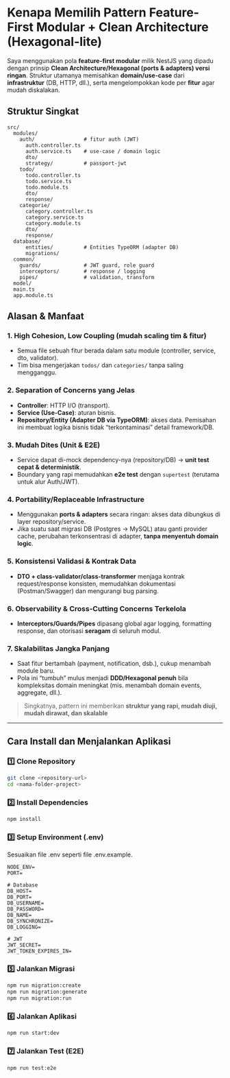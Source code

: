 # Kenapa Memilih Pattern **Feature-First Modular + Clean Architecture (Hexagonal-lite)**

Saya menggunakan pola **feature-first modular** milik NestJS yang dipadu dengan prinsip **Clean Architecture/Hexagonal (ports & adapters) versi ringan**. Struktur utamanya memisahkan **domain/use-case** dari **infrastruktur** (DB, HTTP, dll.), serta mengelompokkan kode per **fitur** agar mudah diskalakan.

## Struktur Singkat

```
src/
  modules/
    auth/                # fitur auth (JWT)
      auth.controller.ts
      auth.service.ts    # use-case / domain logic
      dto/
      strategy/          # passport-jwt
    todo/
      todo.controller.ts
      todo.service.ts
      todo.module.ts
      dto/
      response/
    categorie/
      category.controller.ts
      category.service.ts
      category.module.ts
      dto/
      response/
  database/
      entities/          # Entities TypeORM (adapter DB)
      migrations/
  common/
    guards/              # JWT guard, role guard
    interceptors/        # response / logging
    pipes/               # validation, transform
  model/
  main.ts
  app.module.ts
```

## Alasan & Manfaat

### 1. High Cohesion, Low Coupling (mudah scaling tim & fitur)

- Semua file sebuah fitur berada dalam satu module (controller, service, dto, validator).
- Tim bisa mengerjakan `todos/` dan `categories/` tanpa saling mengganggu.

### 2. Separation of Concerns yang Jelas

- **Controller**: HTTP I/O (transport).
- **Service (Use-Case)**: aturan bisnis.
- **Repository/Entity (Adapter DB via TypeORM)**: akses data.
  Pemisahan ini membuat logika bisnis tidak “terkontaminasi” detail framework/DB.

### 3. Mudah Dites (Unit & E2E)

- Service dapat di-mock dependency-nya (repository/DB) → **unit test cepat & deterministik**.
- Boundary yang rapi memudahkan **e2e test** dengan `supertest` (terutama untuk alur Auth/JWT).

### 4. Portability/Replaceable Infrastructure

- Menggunakan **ports & adapters** secara ringan: akses data dibungkus di layer repository/service.
- Jika suatu saat migrasi DB (Postgres → MySQL) atau ganti provider cache, perubahan terkonsentrasi di adapter, **tanpa menyentuh domain logic**.

### 5. Konsistensi Validasi & Kontrak Data

- **DTO + class-validator/class-transformer** menjaga kontrak request/response konsisten, memudahkan dokumentasi (Postman/Swagger) dan mengurangi bug parsing.

### 6. Observability & Cross-Cutting Concerns Terkelola

- **Interceptors/Guards/Pipes** dipasang global agar logging, formatting response, dan otorisasi **seragam** di seluruh modul.

### 7. Skalabilitas Jangka Panjang

- Saat fitur bertambah (payment, notification, dsb.), cukup menambah module baru.
- Pola ini “tumbuh” mulus menjadi **DDD/Hexagonal penuh** bila kompleksitas domain meningkat (mis. menambah domain events, aggregate, dll.).

> Singkatnya, pattern ini memberikan **struktur yang rapi, mudah diuji, mudah dirawat, dan skalable**

---

## Cara Install dan Menjalankan Aplikasi

### 1️⃣ Clone Repository

```bash
git clone <repository-url>
cd <nama-folder-project>
```

### 2️⃣ Install Dependencies

```bash
npm install
```

### 3️⃣ Setup Environment (.env)

Sesuaikan file .env seperti file .env.example.

```env
NODE_ENV=
PORT=

# Database
DB_HOST=
DB_PORT=
DB_USERNAME=
DB_PASSWORD=
DB_NAME=
DB_SYNCHRONIZE=
DB_LOGGING=

# JWT
JWT_SECRET=
JWT_TOKEN_EXPIRES_IN=
```

### 5️⃣ Jalankan Migrasi

```bash
npm run migration:create
npm run migration:generate
npm run migration:run
```

### 6️⃣ Jalankan Aplikasi

```bash
npm run start:dev
```

### 7️⃣ Jalankan Test (E2E)

```bash
npm run test:e2e
```
